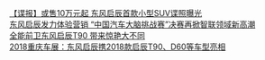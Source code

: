   
[【谍报】或售10万元起 东风启辰首款小型SUV谍照曝光](http://www.dianyue.me/archives/607/sg5xcs9fhfc9hmly/)  
[东风启辰发力体验营销 “中国汽车大脑挑战赛”决赛再掀智联领域新高潮](http://www.dianyue.me/archives/102/hk05o4hk8owofzaf/)  
[全能前卫东风启辰T90 带来惊艳大不同](http://www.dianyue.me/archives/372/g5p4rgntgx54pfhw/)  
[2018重庆车展：东风启辰携2018款启辰T90、D60等车型亮相](http://www.dianyue.me/archives/153/whfwpnf70tz4v1cf/)